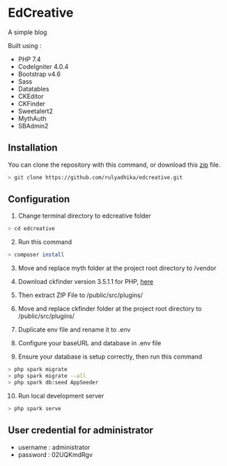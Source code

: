 # EdCreative
A simple blog

Built using :
* PHP 7.4
* CodeIgniter 4.0.4
* Bootstrap v4.6
* Sass
* Datatables
* CKEditor
* CKFinder
* Sweetalert2
* MythAuth
* SBAdmin2


## Installation

You can clone the repository with this command, or download this [zip](https://github.com/rulyadhika/edcreative/archive/main.zip) file.

```bash
> git clone https://github.com/rulyadhika/edcreative.git
```

## Configuration
1. Change terminal directory to edcreative folder
```bash
> cd edcreative
```

2. Run this command
```bash
> composer install
```

3. Move and replace myth folder at the project root directory to /vendor

4. Download ckfinder version 3.5.1.1 for PHP, [here](https://ckeditor.com/ckfinder/download/)

5. Then extract ZIP File to /public/src/plugins/

6. Move and replace ckfinder folder at the project root directory to /public/src/plugins/

7. Duplicate env file and rename it to .env

8. Configure your baseURL and database in .env file

9. Ensure your database is setup correctly, then run this command
```bash
> php spark migrate
> php spark migrate --all
> php spark db:seed AppSeeder

```

10. Run local development server
```bash
> php spark serve
```

## User credential for administrator
* username : administrator
* password : 02UQKmdRgv
